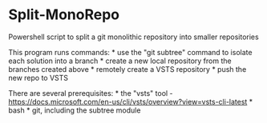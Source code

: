 # Split-MonoRepo
Powershell script to split a git monolithic repository into smaller repositories

This program runs commands:
    * use the "git subtree" command to isolate each solution into a branch
    * create a new local repository from the branches created above
    * remotely create a VSTS repository
    * push the new repo to VSTS

There are several prerequisites:
    * the "vsts" tool - https://docs.microsoft.com/en-us/cli/vsts/overview?view=vsts-cli-latest
    * bash
    * git, including the subtree module    
